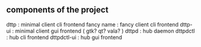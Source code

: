 ## components of the project

dttp : minimal client cli frontend
fancy name : fancy client cli frontend
dttp-ui : minimal client gui frontend ( gtk? qt? vala? )
dttpd : hub daemon
dttpdctl : hub cli frontend
dttpdctl-ui : hub gui frontend

